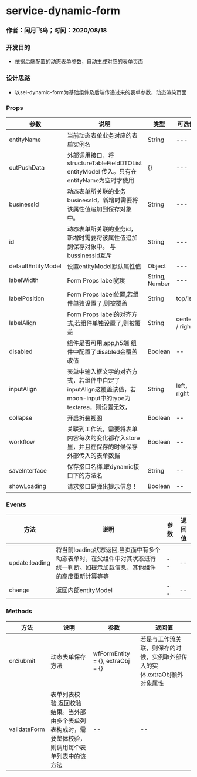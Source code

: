 #  service-dynamic-form
### 作者：闰月飞鸟；时间：2020/08/18
### 开发目的
- 依据后端配置的动态表单参数，自动生成对应的表单页面

### 设计思路
-  以sel-dynamic-form为基础组件及后端传递过来的表单参数，动态渲染页面

### Props 
参数 |说明|类型|可选值|默认值
---|---|---|---|---
entityName|当前动态表单业务对应的表单实例名|String|---|必传
outPushData|外部调用接口，将structureTableFieldDTOList entityModel 传入。只有在entityName为空时才使用 |{}|---|{structureTableFieldDTOList: [],entityModel: {}}
businessId|动态表单所关联的业务businessId，新增时需要将该属性值追加到保存对象中。|String|---|""
id|动态表单所关联的业务id，新增时需要将该属性值追加到保存对象中。 与bussinessId互斥|String|---|""
defaultEntityModel|设置entityModel默认属性值|Object|---|{}
labelWidth|Form Props label宽度|String, Number|---|40%
labelPosition|Form Props label位置,若组件单独设置了,则被覆盖|String|top/left| left
labelAlign|Form Props label的对齐方式,若组件单独设置了,则被覆盖|String |center / right|left
disabled|组件是否可用,app,h5端 组件中配置了disabled会覆盖改值|Boolean|--|false
inputAlign|表单中输入框文字的对齐方式，若组件中自定了inputAlign这覆盖该值，若moon-input中的type为textarea，则设置无效，|String|left，right|right
collapse|开启折叠视图|Boolean|--|false
workflow|关联到工作流，需要将表单内容每次的变化都存入store里，并且在保存的时候保存外部传入的表单数据|Boolean|--|false
saveInterface|保存接口名称,取dynamic接口下的方法名|String|--|dynamicSaveAll
showLoading|请求接口是弹出提示信息！|Boolean|--|true
 
### Events
方法 |说明|参数|返回值
---|---|---|---
update:loading|将当前loading状态返回,当页面中有多个动态表单时，在父组件中对其状态进行统一判断。如提示加载信息，其他组件的高度重新计算等等|--|--
change|返回内部entityModel|--|--

 
### Methods
方法 |说明|参数|返回值
---|---|---|---
onSubmit|动态表单保存方法|wfFormEntity = {}, extraObj = {}|若是与工作流关联，则保存的时候，实例取外部传入的实体.extraObj额外对象属性
validateForm|表单列表校验,返回校验结果。当外部由多个表单列表构成时，需要整体校验，则调用每个表单列表中的该方法|--|--
 